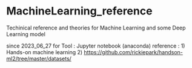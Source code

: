 # MachineLearning_reference
Techinical reference and theories for Machine Learning and some Deep Learning model

since 2023_06_27 for 
Tool : Jupyter notebook (anaconda)
reference : 1) Hands-on machine learning
2) https://github.com/rickiepark/handson-ml2/tree/master/datasets/